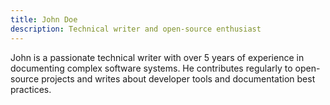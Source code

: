 ```yaml
---
title: John Doe
description: Technical writer and open-source enthusiast
---
```


John is a passionate technical writer with over 5 years of experience in documenting complex software systems.
He contributes regularly to open-source projects and writes about developer tools and documentation best practices.
